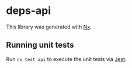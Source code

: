 # deps-api

This library was generated with [Nx](https://nx.dev).

## Running unit tests

Run `nx test api` to execute the unit tests via [Jest](https://jestjs.io).

